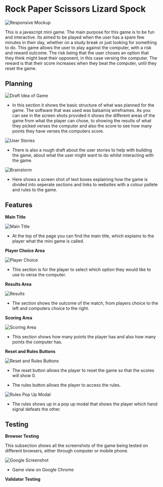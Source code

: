# Rock Paper Scissors Lizard Spock

![Responsive Mockup](assets/images/responsive-mockup.png)

This is a javascript mini game. The main purpose for this game is to be fun and interactive. Its aimed to be played when the user has a spare few minutes in their day, whether on a study break or just looking for something to do. This game allows the user to play against the computer, with a risk and reward outcome. The risk being that the user choses an option that they think might beat their opponent, in this case versing the computer. The reward is that their score increases when they beat the computer, until they reset the game. 

## Planning

![Draft Idea of Game](assets/images/draft-idea.png)

* In this section it shows the basic structure of what was planned for the game. The software that was used was balsamiq wireframes. As you can see in the screen shots provided it shows the different areas of the game from what the player can chose, to showing the results of what they picked verses the computer and also the score to see how many points they have verses the computers score. 

![User Stories](assets/images/user-stories.png)

* There is also a rough draft about the user stories to help with building the game, about what the user might want to do whilst interacting with the game.

![Brainstorm](assets/images/brainstorm.png)

* Here shows a screen shot of text boxes explaining how the game is divided into seperate sections and links to websites with a colour pallete and rules to the game.

## Features

__Main Title__

![Main Title](assets/images/main-title.png)

* At the top of the page you can find the main title, which explains to the player what the mini game is called.

__Player Choice Area__

![Player Choice](assets/images/player-choice.png)

* This section is for the player to select which option they would like to use to verse the computer.

__Results Area__

![Results](assets/images/results.png)

* The section shows the outcome of the match, from players choice to the left and computers choice to the right.

__Scoring Area__

![Scoring Area](assets/images/scores.png)

* This section shows how many points the player has and also how many points the computer has.

__Reset and Rules Buttons__

![Reset and Rules Buttons](assets/images/reset-and-rules.png)

* The reset button allows the player to reset the game so that the scores will show 0. 

* The rules button allows the player to access the rules.


![Rules Pop Up Modal](assets/images/modal.png)

* The rules shows up in a pop up modal that shows the player which hand signal defeats the other.

## Testing

__Browser Testing__

This subsection shows all the screenshots of the game being tested on different browsers, either through computer or mobile phone.

![Google Screenshot](assets/images/chrome-screenshot.png)
* Game view on Google Chrome

__Validator Testing__